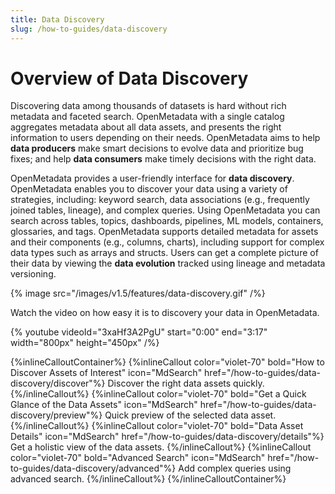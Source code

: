 ```yaml
---
title: Data Discovery
slug: /how-to-guides/data-discovery
---
```


# Overview of Data Discovery

Discovering data among thousands of datasets is hard without rich metadata and faceted search. OpenMetadata with a single catalog aggregates metadata about all data assets, and presents the right information to users depending on their needs. OpenMetadata aims to help **data producers** make smart decisions to evolve data and prioritize bug fixes; and help **data consumers** make timely decisions with the right data.

OpenMetadata provides a user-friendly interface for **data discovery**. OpenMetadata enables you to discover your data using a variety of strategies, including: keyword search, data associations (e.g., frequently joined tables, lineage), and complex queries. Using OpenMetadata you can search across tables, topics, dashboards, pipelines, ML models, containers, glossaries, and tags. OpenMetadata supports detailed metadata for assets and their components (e.g., columns, charts), including support for complex data types such as arrays and structs. Users can get a complete picture of their data by viewing the **data evolution** tracked using lineage and metadata versioning.

{% image
  src="/images/v1.5/features/data-discovery.gif"
/%}

Watch the video on how easy it is to discovery your data in OpenMetadata.

{%  youtube videoId="3xaHf3A2PgU" start="0:00" end="3:17" width="800px" height="450px" /%}

{%inlineCalloutContainer%}
 {%inlineCallout
  color="violet-70"
  bold="How to Discover Assets of Interest"
  icon="MdSearch"
  href="/how-to-guides/data-discovery/discover"%}
  Discover the right data assets quickly.
 {%/inlineCallout%}
 {%inlineCallout
  color="violet-70"
  bold="Get a Quick Glance of the Data Assets"
  icon="MdSearch"
  href="/how-to-guides/data-discovery/preview"%}
  Quick preview of the selected data asset.
 {%/inlineCallout%}
 {%inlineCallout
  color="violet-70"
  bold="Data Asset Details"
  icon="MdSearch"
  href="/how-to-guides/data-discovery/details"%}
  Get a holistic view of the data assets.
 {%/inlineCallout%}
 {%inlineCallout
  color="violet-70"
  bold="Advanced Search"
  icon="MdSearch"
  href="/how-to-guides/data-discovery/advanced"%}
  Add complex queries using advanced search.
 {%/inlineCallout%}
{%/inlineCalloutContainer%}

